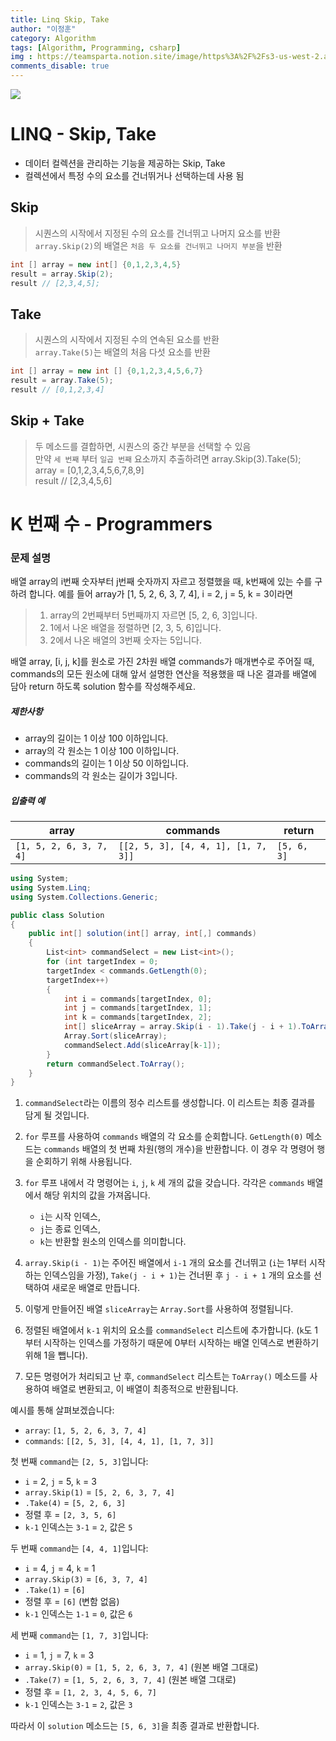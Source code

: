```yaml
---
title: Linq Skip, Take
author: "이정훈"
category: Algorithm
tags: [Algorithm, Programming, csharp]
img : https://teamsparta.notion.site/image/https%3A%2F%2Fs3-us-west-2.amazonaws.com%2Fsecure.notion-static.com%2Fb260cae4-a3d0-448b-be5d-7486d5925148%2F34.png?table=block&id=9e7562fc-62db-4d05-bb21-4e95a2e04542&spaceId=83c75a39-3aba-4ba4-a792-7aefe4b07895&width=2000&userId=&cache=v2
comments_disable: true
---
```


![](https://teamsparta.notion.site/image/https%3A%2F%2Fs3-us-west-2.amazonaws.com%2Fsecure.notion-static.com%2Fb260cae4-a3d0-448b-be5d-7486d5925148%2F34.png?table=block&id=9e7562fc-62db-4d05-bb21-4e95a2e04542&spaceId=83c75a39-3aba-4ba4-a792-7aefe4b07895&width=2000&userId=&cache=v2)

# LINQ - Skip, Take

- 데이터 컬렉션을 관리하는 기능을 제공하는 Skip, Take
- 컬렉션에서 특정 수의 요소를 건너뛰거나 선택하는데 사용 됨

## Skip

>시퀀스의 시작에서 지정된 수의 요소를 건너뛰고 나머지 요소를 반환<br>`array.Skip(2)`의 배열은  `처음 두 요소를 건너뛰고 나머지 부분`을 반환

```csharp
int [] array = new int[] {0,1,2,3,4,5}
result = array.Skip(2); 
result // [2,3,4,5];
```

## Take

> 시퀀스의 시작에서 지정된 수의 연속된 요소를 반환<br>`array.Take(5)`는 배열의 처음 다섯 요소를 반환

```csharp
int [] array = new int [] {0,1,2,3,4,5,6,7}
result = array.Take(5);
result // [0,1,2,3,4]
```

## Skip + Take

> 두 메소드를 결합하면, 시퀀스의 중간 부분을 선택할 수 있음<br>만약 `세 번째` 부터 `일곱 번째` 요소까지 추출하려면 array.Skip(3).Take(5);<br>array = [0,1,2,3,4,5,6,7,8,9] <br> result // [2,3,4,5,6] 

# K 번째 수 - Programmers

### 문제 설명

배열 array의 i번째 숫자부터 j번째 숫자까지 자르고 정렬했을 때, k번째에 있는 수를 구하려 합니다.
예를 들어 array가 [1, 5, 2, 6, 3, 7, 4], i = 2, j = 5, k = 3이라면

>1. array의 2번째부터 5번째까지 자르면 [5, 2, 6, 3]입니다.
>2. 1에서 나온 배열을 정렬하면 [2, 3, 5, 6]입니다.
>3. 2에서 나온 배열의 3번째 숫자는 5입니다.

배열 array, [i, j, k]를 원소로 가진 2차원 배열 commands가 매개변수로 주어질 때, commands의 모든 원소에 대해 앞서 설명한 연산을 적용했을 때 나온 결과를 배열에 담아 return 하도록 solution 함수를 작성해주세요.

##### 제한사항

- array의 길이는 1 이상 100 이하입니다.
- array의 각 원소는 1 이상 100 이하입니다.
- commands의 길이는 1 이상 50 이하입니다.
- commands의 각 원소는 길이가 3입니다.

##### 입출력 예

|array|commands|return|
|---|---|---|
|`[1, 5, 2, 6, 3, 7, 4]`|`[[2, 5, 3], [4, 4, 1], [1, 7, 3]]`|`[5, 6, 3]`|

```csharp
using System;
using System.Linq;
using System.Collections.Generic;

public class Solution 
{
    public int[] solution(int[] array, int[,] commands) 
    {
        List<int> commandSelect = new List<int>();
        for (int targetIndex = 0; 
        targetIndex < commands.GetLength(0); 
        targetIndex++)
        {
            int i = commands[targetIndex, 0];
            int j = commands[targetIndex, 1];
            int k = commands[targetIndex, 2];
            int[] sliceArray = array.Skip(i - 1).Take(j - i + 1).ToArray();
            Array.Sort(sliceArray);
            commandSelect.Add(sliceArray[k-1]);
        }
        return commandSelect.ToArray();
    }
}
```

1. `commandSelect`라는 이름의 정수 리스트를 생성합니다. 이 리스트는 최종 결과를 담게 될 것입니다.
    
2. `for` 루프를 사용하여 `commands` 배열의 각 요소를 순회합니다. `GetLength(0)` 메소드는 `commands` 배열의 첫 번째 차원(행의 개수)을 반환합니다. 이 경우 각 명령어 행을 순회하기 위해 사용됩니다.
    
3. `for` 루프 내에서 각 명령어는 `i`, `j`, `k` 세 개의 값을 갖습니다. 
   각각은 `commands` 배열에서 해당 위치의 값을 가져옵니다.
    - `i`는 시작 인덱스,
    - `j`는 종료 인덱스,
    - `k`는 반환할 원소의 인덱스를 의미합니다.
4. `array.Skip(i - 1)`는 주어진 배열에서 `i-1` 개의 요소를 건너뛰고 (`i`는 1부터 시작하는 인덱스임을 가정), `Take(j - i + 1)`는 건너뛴 후 `j - i + 1` 개의 요소를 선택하여 새로운 배열로 만듭니다.
    
5. 이렇게 만들어진 배열 `sliceArray`는 `Array.Sort`를 사용하여 정렬됩니다.
    
6. 정렬된 배열에서 `k-1` 위치의 요소를 `commandSelect` 리스트에 추가합니다. (`k`도 1부터 시작하는 인덱스를 가정하기 때문에 0부터 시작하는 배열 인덱스로 변환하기 위해 1을 뺍니다).
    
7. 모든 명령어가 처리되고 난 후, `commandSelect` 리스트는 `ToArray()` 메소드를 사용하여 배열로 변환되고, 이 배열이 최종적으로 반환됩니다.

예시를 통해 살펴보겠습니다:

- `array`: `[1, 5, 2, 6, 3, 7, 4]`
- `commands`: `[[2, 5, 3], [4, 4, 1], [1, 7, 3]]`

첫 번째 `command`는 `[2, 5, 3]`입니다:

- `i` = 2, `j` = 5, `k` = 3
- `array.Skip(1)` = `[5, 2, 6, 3, 7, 4]`
- `.Take(4)` = `[5, 2, 6, 3]`
- 정렬 후 = `[2, 3, 5, 6]`
- `k-1` 인덱스는 `3-1` = `2`, 값은 `5`

두 번째 `command`는 `[4, 4, 1]`입니다:

- `i` = 4, `j` = 4, `k` = 1
- `array.Skip(3)` = `[6, 3, 7, 4]`
- `.Take(1)` = `[6]`
- 정렬 후 = `[6]` (변함 없음)
- `k-1` 인덱스는 `1-1` = `0`, 값은 `6`

세 번째 `command`는 `[1, 7, 3]`입니다:

- `i` = 1, `j` = 7, `k` = 3
- `array.Skip(0)` = `[1, 5, 2, 6, 3, 7, 4]` (원본 배열 그대로)
- `.Take(7)` = `[1, 5, 2, 6, 3, 7, 4]` (원본 배열 그대로)
- 정렬 후 = `[1, 2, 3, 4, 5, 6, 7]`
- `k-1` 인덱스는 `3-1` = `2`, 값은 `3`

따라서 이 `solution` 메소드는 `[5, 6, 3]`을 최종 결과로 반환합니다.